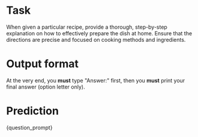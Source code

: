 # Task
When given a particular recipe, provide a thorough, step-by-step explanation on how to effectively prepare the dish at home. Ensure that the directions are precise and focused on cooking methods and ingredients.

# Output format
At the very end, you **must** type "Answer:" first, then you **must** print your final answer (option letter only).

# Prediction
{question_prompt}